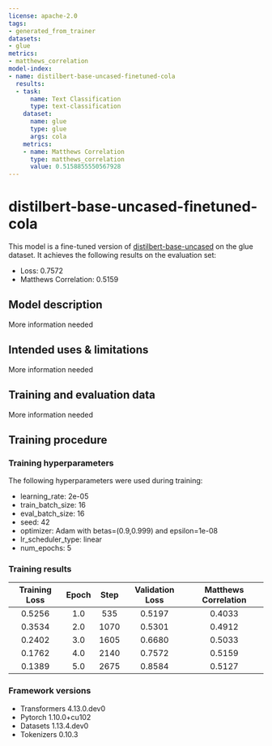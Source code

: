 ```yaml
---
license: apache-2.0
tags:
- generated_from_trainer
datasets:
- glue
metrics:
- matthews_correlation
model-index:
- name: distilbert-base-uncased-finetuned-cola
  results:
  - task:
      name: Text Classification
      type: text-classification
    dataset:
      name: glue
      type: glue
      args: cola
    metrics:
    - name: Matthews Correlation
      type: matthews_correlation
      value: 0.5158855550567928
---
```


<!-- This model card has been generated automatically according to the information the Trainer had access to. You
should probably proofread and complete it, then remove this comment. -->

# distilbert-base-uncased-finetuned-cola

This model is a fine-tuned version of [distilbert-base-uncased](https://huggingface.co/distilbert-base-uncased) on the glue dataset.
It achieves the following results on the evaluation set:
- Loss: 0.7572
- Matthews Correlation: 0.5159

## Model description

More information needed

## Intended uses & limitations

More information needed

## Training and evaluation data

More information needed

## Training procedure

### Training hyperparameters

The following hyperparameters were used during training:
- learning_rate: 2e-05
- train_batch_size: 16
- eval_batch_size: 16
- seed: 42
- optimizer: Adam with betas=(0.9,0.999) and epsilon=1e-08
- lr_scheduler_type: linear
- num_epochs: 5

### Training results

| Training Loss | Epoch | Step | Validation Loss | Matthews Correlation |
|:-------------:|:-----:|:----:|:---------------:|:--------------------:|
| 0.5256        | 1.0   | 535  | 0.5197          | 0.4033               |
| 0.3534        | 2.0   | 1070 | 0.5301          | 0.4912               |
| 0.2402        | 3.0   | 1605 | 0.6680          | 0.5033               |
| 0.1762        | 4.0   | 2140 | 0.7572          | 0.5159               |
| 0.1389        | 5.0   | 2675 | 0.8584          | 0.5127               |


### Framework versions

- Transformers 4.13.0.dev0
- Pytorch 1.10.0+cu102
- Datasets 1.13.4.dev0
- Tokenizers 0.10.3
